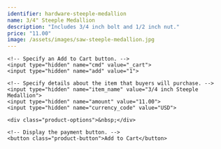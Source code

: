 ```yaml
---
identifier: hardware-steeple-medallion
name: 3/4" Steeple Medallion
description: "Includes 3/4 inch bolt and 1/2 inch nut."
price: "11.00"
image: /assets/images/saw-steeple-medallion.jpg
---
```

<form target="paypal" action="https://www.paypal.com/cgi-bin/webscr" method="post">
    <!-- Identify your business so that you can collect the payments. -->
    <input type="hidden" name="business" value="ian@sierranvtool.com">

    <!-- Specify an Add to Cart button. -->
    <input type="hidden" name="cmd" value="_cart">
    <input type="hidden" name="add" value="1">

    <!-- Specify details about the item that buyers will purchase. -->
    <input type="hidden" name="item_name" value="3/4 inch Steeple Medallion">
    <input type="hidden" name="amount" value="11.00">
    <input type="hidden" name="currency_code" value="USD">

    <div class="product-options">&nbsp;</div>

    <!-- Display the payment button. -->
    <button class="product-button">Add to Cart</button>
</form>
